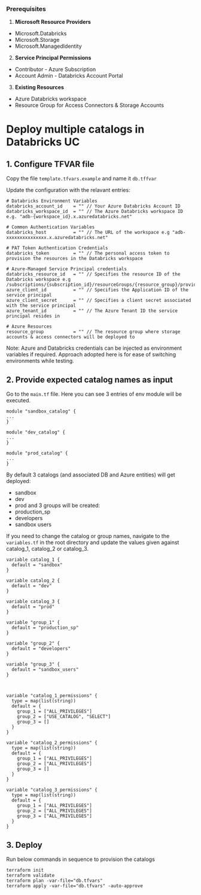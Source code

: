 ### Prerequisites

1. **Microsoft Resource Providers**
- Microsoft.Databricks
- Microsoft.Storage
- Microsoft.ManagedIdentity

2. **Service Principal Permissions**
- Contributor - Azure Subscription
- Account Admin - Databricks Account Portal

3. **Existing Resources**
- Azure Databricks workspace
- Resource Group for Access Connectors & Storage Accounts

# Deploy multiple catalogs in Databricks UC

## 1. **Configure TFVAR file**

Copy the file `template.tfvars.example` and name it `db.tffvar`

Update the configuration with the relavant entries:

```
# Databricks Environment Variables
databricks_account_id    = "" // Your Azure Databricks Account ID
databricks_workspace_id  = "" // The Azure Databricks workspace ID e.g. "adb-{workspace_id}.x.azuredatabricks.net"

# Common Authentication Variables
databricks_host          = "" // The URL of the workspace e.g "adb-xxxxxxxxxxxxxxx.x.azuredatabricks.net"

# PAT Token Authentication Credentials
databricks_token         = "" // The personal access token to provision the resources in the Databricks workspace

# Azure-Managed Service Principal credentials
databricks_resource_id   = "" // Specifies the resource ID of the Databricks workspace e.g /subscriptions/{subscription_id}/resourceGroups/{resource_group}/providers/Microsoft.Databricks/workspaces/{workspace_name}
azure_client_id          = "" // Specifies the Application ID of the service principal
azure_client_secret      = "" // Specifies a client secret associated with the service principal
azure_tenant_id          = "" // The Azure Tenant ID the service principal resides in

# Azure Resources
resource_group           = "" // The resource group where storage accounts & access connectors will be deployed to

```

Note: Azure and Databricks credentials can be injected as environment variables if required. Approach adopted here is for ease of switching environments while testing.

## 2. **Provide expected catalog names as input**

Go to the `main.tf` file. Here you can see 3 entries of env module will be executed.

```
module "sandbox_catalog" {
...
}

module "dev_catalog" {
...
}

module "prod_catalog" {
...    
}

```
By default 3 catalogs (and associated DB and Azure entities) will get deployed:
- sandbox
- dev
- prod
and 3 groups will be created: 
- production_sp
- developers
- sandbox users 

If you need to change the catalog or group names, navigate to the `variables.tf` in the root directory and update the values given against catalog_1, catalog_2 or catalog_3.

```
variable catalog_1 {
  default = "sandbox"
}

variable catalog_2 {
  default = "dev"
}

variable catalog_3 {
  default = "prod"
}

variable "group_1" {
  default = "production_sp"
}

variable "group_2" {
  default = "developers"
}

variable "group_3" {
  default = "sandbox_users"
}



variable "catalog_1_permissions" {
  type = map(list(string))
  default = {
    group_1 = ["ALL_PRIVILEGES"]
    group_2 = ["USE_CATALOG", "SELECT"]
    group_3 = []
  }
}

variable "catalog_2_permissions" {
  type = map(list(string))
  default = {
    group_1 = ["ALL_PRIVILEGES"]
    group_2 = ["ALL_PRIVILEGES"]
    group_3 = []
  }
}

variable "catalog_3_permissions" {
  type = map(list(string))
  default = {
    group_1 = ["ALL_PRIVILEGES"]
    group_2 = ["ALL_PRIVILEGES"]
    group_3 = ["ALL_PRIVILEGES"]
  }
}
```

## 3. **Deploy**

Run below commands in sequence to provision the catalogs

```
terraform init
terraform validate
terraform plan -var-file="db.tfvars"
terraform apply -var-file="db.tfvars" -auto-approve
```